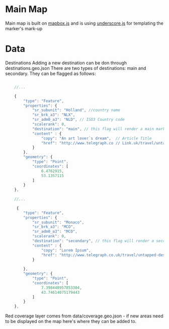 # Main Map

Main map is built on [mapbox.js](https://www.mapbox.com/mapbox.js/api/v2.4.0/)
and is using [underscore.js](http://underscorejs.org/#template) for templating the marker's mark-up

# Data

Destinations
Adding a new destination can be don through destinations.geo.json There are two types of destinations: main and secondary. They can be flagged as follows:

```js

    //...

    {
        "type": "Feature",
        "properties": {
            "sr_subunit": "Holland", //country name
            "sr_brk_a3": "NLX",
            "sr_adm0_a3": "NLD", // ISO3 Country code
            "scalerank": 0,
            "destination": "main", // this flag will render a main marker
            "content" : {
                "copy": "An art lover`s dream",  // Article Title
                "href": "http://www.telegraph.co // Link.uk/travel/untapped-destinations/holland-for-art-lovers/?WT.mc_id=tmgspk_beeos_1375_AmBBkg0lQym3&utm_source=tmgspk&utm_medium=beeos&utm_content=1375&utm_campaign=tmgspk_beeos_1375_AmBBkg0lQym3"
            }
        },
        "geometry": {
            "type": "Point",
            "coordinates": [
                6.4762915,
                53.1357115
            ]
        }
    },
    
    //...

     {
        "type": "Feature",
        "properties": {
            "sr_subunit": "Monaco",
            "sr_brk_a3": "MCO",
            "sr_adm0_a3": "MCO",
            "scalerank": 0,
            "destination": "secondary", // this flag will render a secondary marker
            "content" : {
                "copy": "Lorem Ipsum",
                "href": "http://www.telegraph.co.uk/travel/untapped-destinations/monaco-in-style/?WT.mc_id=tmgspk_beeos_1375_AmBCHrjL5ZFM&utm_source=tmgspk&utm_medium=beeos&utm_content=1375&utm_campaign=tmgspk_beeos_1375_AmBCHrjL5ZFM"
            }
    
        },
        "geometry": {
            "type": "Point",
            "coordinates": [
                7.398448957853304,
                43.74614075179443
            ]
        }
    },

```

Red coverage layer comes from data/coverage.geo.json - if new areas need to be displayed on the map here's where they can be added to.  


